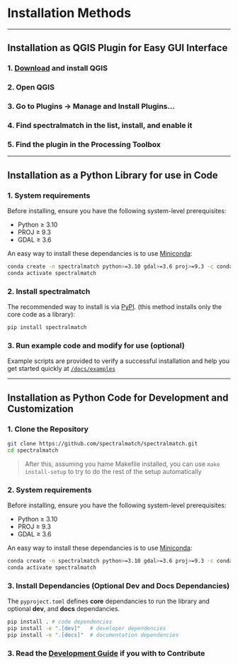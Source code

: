 # Installation Methods

---

## Installation as QGIS Plugin for Easy GUI Interface

### 1. [Download](https://qgis.org/download/) and install QGIS
### 2.	Open QGIS
### 3.	Go to Plugins → Manage and Install Plugins…
### 4.	Find spectralmatch in the list, install, and enable it
### 5.	Find the plugin in the Processing Toolbox

---

## Installation as a Python Library for use in Code

### 1. System requirements
Before installing, ensure you have the following system-level prerequisites:

- Python ≥ 3.10
- PROJ ≥ 9.3
- GDAL ≥ 3.6

An easy way to install these dependancies is to use [Miniconda](https://www.anaconda.com/docs/getting-started/miniconda/install#quickstart-install-instructions):
```bash
conda create -n spectralmatch python>=3.10 gdal>=3.6 proj>=9.3 -c conda-forge
conda activate spectralmatch
```

### 2. Install spectralmatch

The recommended way to install is via [PyPI](https://pypi.org/). (this method installs only the core code as a library):

```bash
pip install spectralmatch
```

### 3. Run example code and modify for use (optional)

Example scripts are provided to verify a successful installation and help you get started quickly at [`/docs/examples`](https://github.com/spectralmatch/spectralmatch/blob/main/docs/examples/)

---

## Installation as Python Code for Development and Customization

### 1. Clone the Repository
```bash
git clone https://github.com/spectralmatch/spectralmatch.git
cd spectralmatch
```

> After this, assuming you hame Makefile installed, you can use `make install-setup` to try to do the rest of the setup automatically

### 2. System requirements
Before installing, ensure you have the following system-level prerequisites:

- Python ≥ 3.10
- PROJ ≥ 9.3
- GDAL ≥ 3.6

An easy way to install these dependancies is to use [Miniconda](https://www.anaconda.com/docs/getting-started/miniconda/install#quickstart-install-instructions):
```bash
conda create -n spectralmatch python>=3.10 gdal>=3.6 proj>=9.3 -c conda-forge
conda activate spectralmatch
```

### 3. Install Dependancies (Optional Dev and Docs Dependancies)
The `pyproject.toml` defines **core** dependancies to run the library and optional **dev**, and **docs** dependancies.

```bash
pip install . # code dependencies
pip install -e ".[dev]"   # developer dependencies
pip install -e ".[docs]"  # documentation dependencies
```

### 3. Read the [Development Guide](https://spectralmatch.github.io/spectralmatch/development/) if you with to Contribute